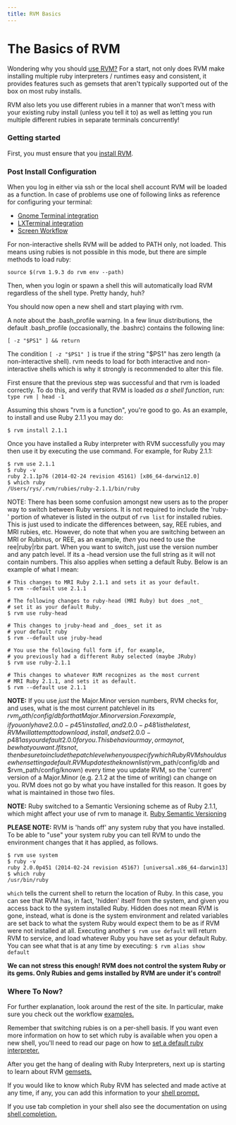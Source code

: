 ```yaml
---
title: RVM Basics
---
```


The Basics of RVM
=================

Wondering why you should [use RVM?](/rvm/) For a start, not only does RVM make installing multiple ruby interpreters / runtimes easy and consistent, it provides features such as gemsets that aren't typically supported out of the box on most ruby installs.

RVM also lets you use different rubies in a manner that won't mess with your existing ruby install (unless you tell it to) as well as letting you run multiple different rubies in separate terminals concurrently!

### Getting started

First, you must ensure that you [install RVM](/rvm/install/).

### Post Install Configuration

When you log in either via ssh or the local shell account RVM will be loaded as a function. In case of problems use one of following links as reference for configuring your terminal:

* [Gnome Terminal integration](/integration/gnome-terminal/)
* [LXTerminal integration](/integration/lxterminal/)
* [Screen Workflow](/workflow/screen/)

For non-interactive shells RVM will be added to PATH only, not loaded. This means using rubies is not possible in this mode, but there are simple methods to load ruby:

    source $(rvm 1.9.3 do rvm env --path)

Then, when you login or spawn a shell this will automatically load RVM regardless of the shell type. Pretty handy, huh?

You should now open a new shell and start playing with rvm.

A note about the .bash_profile warning. In a few linux distributions, the default .bash_profile (occasionally, the .bashrc) contains the following line:

    [ -z "$PS1" ] && return

The condition `[ -z "$PS1" ]` is true if the string "$PS1" has zero length (a non-interactive shell). rvm needs to load for both interactive and non-interactive shells which is why it strongly is recommended to alter this file.

First ensure that the previous step was successful and that rvm is loaded correctly. To do this, and verify that RVM is loaded *as a shell function*, run: `type rvm | head -1`

Assuming this shows "rvm is a function", you're good to go. As an example, to install and use Ruby 2.1.1 you may do:

    $ rvm install 2.1.1

Once you have installed a Ruby interpreter with RVM successfully you may then use it by executing the use command. For example, for Ruby 2.1.1:

    $ rvm use 2.1.1
    $ ruby -v
    ruby 2.1.1p76 (2014-02-24 revision 45161) [x86_64-darwin12.0] 
    $ which ruby
    /Users/rys/.rvm/rubies/ruby-2.1.1/bin/ruby

NOTE: There has been some confusion amongst new users as to the proper way to switch between Ruby
versions.  It is not required to include the 'ruby-' portion of whatever is listed in the output of `rvm list` for installed rubies. This is just used to indicate the differences between, say, REE rubies, and
MRI rubies, etc. However, do note that when you are switching between an MRI or Rubinus, or REE,
as an example, *then* you need to use the ree|ruby|rbx part. When you want to switch, just use the
version number and any patch level. If its a -head version use the full string as it will not
contain numbers. This also applies when setting a default Ruby. Below is an example of what I mean:

    # This changes to MRI Ruby 2.1.1 and sets it as your default.
    $ rvm --default use 2.1.1

    # The following changes to ruby-head (MRI Ruby) but does _not_
    # set it as your default Ruby.
    $ rvm use ruby-head

    # This changes to jruby-head and _does_ set it as
    # your default ruby
    $ rvm --default use jruby-head

    # You use the following full form if, for example,
    # you previously had a different Ruby selected (maybe JRuby)
    $ rvm use ruby-2.1.1

    # This changes to whatever RVM recognizes as the most current
    # MRI Ruby 2.1.1, and sets it as default.
    $ rvm --default use 2.1.1

**NOTE:** If you use *just* the Major.Minor version numbers, RVM checks for, and uses, what is the most current patchlevel in its $rvm_path/config/db for that Major.Minor version. For example, if you only have 2.0.0-p451 installed, and 2.0.0-p481 is the latest, RVM will attempt to download, install, and set 2.0.0-p481 as your default 2.0.0 for you. This behaviour may, or may not, be what you want. If its not, then be sure to include the patch level when you specify which Ruby RVM should use when setting a default. RVM updates the known list ($rvm_path/config/db and $rvm_path/config/known) every time you update RVM, so the 'current' version of a Major.Minor (e.g. 2.1.2 at the time of writing) can change on you. RVM does not go by what you have installed for this reason. It goes by what is maintained in those two files.

**NOTE:** Ruby switched to a Semantic Versioning scheme as of Ruby 2.1.1, which might affect your use of rvm to manage it. [Ruby Semantic Versioning](https://www.ruby-lang.org/en/news/2013/12/21/semantic-versioning-after-2-1-0/)

**PLEASE NOTE:** RVM is 'hands off' any system ruby that you have installed. To be able to "use" your system ruby you can tell RVM to undo the environment changes that it has applied, as follows.

    $ rvm use system
    $ ruby -v
    ruby 2.0.0p451 (2014-02-24 revision 45167) [universal.x86_64-darwin13]
    $ which ruby
    /usr/bin/ruby

`which` tells the current shell to return the location of Ruby. In this case, you can see that RVM has, in fact, 'hidden' itself from the system, and given you access back to the system installed Ruby. Hidden does not mean RVM is gone, instead, what is done is the system environment and related variables are set back to what the system Ruby would expect them to be as if RVM were not installed at all. Executing another `$ rvm use default` will return RVM to service, and load whatever Ruby you have set as your default Ruby. You can see  what that is at any time by executing: `$ rvm alias show default`

**We can not stress this enough! RVM does not control the system Ruby or its gems. Only Rubies and gems installed by RVM are under it's control!**

### Where To Now?

For further explanation, look around the rest of the site. In particular, make sure you check out the workflow [examples.](/workflow/examples/)

Remember that switching rubies is on a per-shell basis. If you want even more information on how to set which ruby is available when you open a new shell, you'll need to read our page on how to [set a default ruby interpreter.](/rubies/default/)

After you get the hang of dealing with Ruby Interpreters, next up is starting to learn about RVM [gemsets.](/gemsets/basics/)

If you would like to know which Ruby RVM has selected and made active at any time, if any, you can add this information to your [shell prompt.](/workflow/prompt/)

If you use tab completion in your shell also see the documentation on using [shell completion.](/workflow/completion/)
